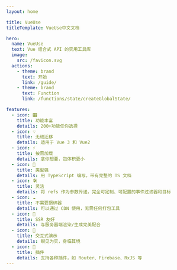```yaml
---
layout: home

title: VueUse
titleTemplate: VueUse中文文档

hero:
  name: VueUse
  text: Vue 组合式 API 的实用工具库
  image:
    src: /favicon.svg
  actions:
    - theme: brand
      text: 开始
      link: /guide/
    - theme: brand
      text: Function
      link: /functions/state/createGlobalState/

features:
  - icon: 🎛
    title: 功能丰富
    details: 200+功能任你选择
  - icon: 💡
    title: 无缝迁移
    details: 适用于 Vue 3 和 Vue2
  - icon: ⚡️
    title: 按需加载
    details: 拿你想要，包体积更小
  - icon: 🦾
    title: 类型强
    details: 用 TypeScript 编写，带有完整的 TS 文档
  - icon: 🛠
    title: 灵活
    details: 将 refs 作为参数传递，完全可定制、可配置的事件过滤器和目标
  - icon: ☁️
    title: 不需要捆绑器
    details: 可以通过 CDN 使用，无需任何打包工具
  - icon: 🔋
    title: SSR 友好
    details: 与服务器端渲染/生成完美配合
  - icon: 🎪
    title: 交互式演示
    details: 眼见为实，身临其境
  - icon: 🔌
    title: 插件
    details: 支持各种插件，如 Router、Firebase、RxJS 等
---
```

